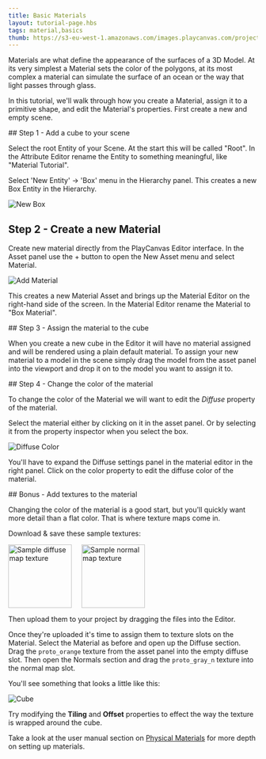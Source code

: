 ```yaml
---
title: Basic Materials
layout: tutorial-page.hbs
tags: material,basics
thumb: https://s3-eu-west-1.amazonaws.com/images.playcanvas.com/projects/12/186/KM6GIE-image-75.jpg
---
```


Materials are what define the appearance of the surfaces of a 3D Model. At its very simplest a Material sets the color of the polygons, at its most complex a material can simulate the surface of an ocean or the way that light passes through glass.

In this tutorial, we'll walk through how you create a Material, assign it to a primitive shape, and edit the Material's properties. First create a new and empty scene.

## Step 1 - Add a cube to your scene

Select the root Entity of your Scene. At the start this will be called "Root". In the Attribute Editor rename the Entity to something meaningful, like "Material Tutorial".

Select 'New Entity' -> 'Box' menu in the Hierarchy panel. This creates a new Box Entity in the Hierarchy.

![New Box][1]

## Step 2 - Create a new Material

Create new material directly from the PlayCanvas Editor interface. In the Asset panel use the + button to open the New Asset menu and select Material.

![Add Material][2]

This creates a new Material Asset and brings up the Material Editor on the right-hand side of the screen. In the Material Editor rename the Material to "Box Material".

## Step 3 - Assign the material to the cube

When you create a new cube in the Editor it will have no material assigned and will be rendered using a plain default material. To assign your new material to a model in the scene simply drag the model from the asset panel into the viewport and drop it on to the model you want to assign it to.

## Step 4 - Change the color of the material

To change the color of the Material we will want to edit the *Diffuse* property of the material.

Select the material either by clicking on it in the asset panel. Or by selecting it from the property inspector when you select the box.

![Diffuse Color][4]

You'll have to expand the Diffuse settings panel in the material editor in the right panel. Click on the color property to edit the diffuse color of the material.

## Bonus - Add textures to the material

Changing the color of the material is a good start, but you'll quickly want more detail than a flat color. That is where texture maps come in.

Download & save these sample textures:

<a href="/downloads/proto_orange.png"><img loading="lazy" style="float:left;" src="/downloads/proto_orange.png" alt="Sample diffuse map texture" width="128"></a>
<a href="/downloads/proto_gray_n.png"><img loading="lazy" style="padding-left: 20px; margin: 0px" src="/downloads/proto_gray_n.png" alt="Sample normal map texture" width="128"></a>

Then upload them to your project by dragging the files into the Editor.

Once they're uploaded it's time to assign them to texture slots on the Material. Select the Material as before and open up the Diffuse section. Drag the `proto_orange` texture from the asset panel into the empty diffuse slot. Then open the Normals section and drag the `proto_gray_n` texture into the normal map slot.

You'll see something that looks a little like this:

![Cube][5]

Try modifying the **Tiling** and **Offset** properties to effect the way the texture is wrapped around the cube.

Take a look at the user manual section on [Physical Materials][6] for more depth on setting up materials.

[1]: /images/tutorials/beginner/basic-materials/new-box.jpg
[2]: /images/tutorials/beginner/basic-materials/new-material.jpg
[3]: /images/tutorials/beginner/basic-materials/box-material.jpg
[4]: /images/tutorials/beginner/basic-materials/diffuse-panel.jpg
[5]: /images/tutorials/beginner/basic-materials/diffuse_normal_cube.jpg
[6]: /user-manual/graphics/physical-rendering/physical-materials/

